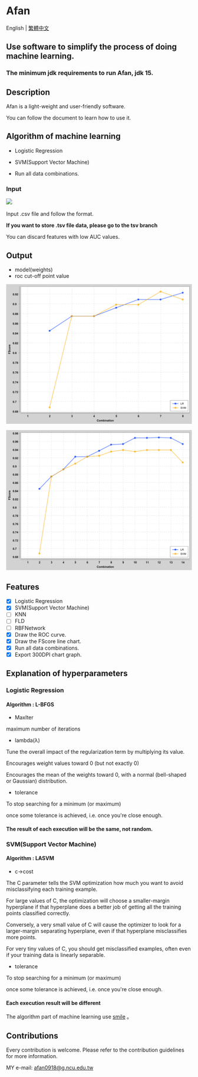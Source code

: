 # Afan

English | [繁體中文](https://github.com/afan0918/Afan/blob/main/README-TW.md#afan)

## Use software to simplify the process of doing machine learning.

### The minimum jdk requirements to run Afan, jdk 15.

## Description

Afan is a light-weight and user-friendly software.

You can follow the document to learn how to use it.

## Algorithm of machine learning

* Logistic Regression
* SVM(Support Vector Machine)

* Run all data combinations.

### Input

![](https://i.imgur.com/PnNEBnI.png)

Input .csv file and follow the format.

**If you want to store .tsv file data, please go to the tsv branch**

You can discard features with low AUC values.

## Output

*    model(weights)
*    roc cut-off point value


![](https://github.com/afan0918/Afan/blob/tsv/exampleData/1.png)

![](https://github.com/afan0918/Afan/blob/tsv/exampleData/2.png)

## Features

* [x] Logistic Regression
* [x] SVM(Support Vector Machine)
* [ ] KNN
* [ ] FLD
* [ ] RBFNetwork
* [x] Draw the ROC curve.
* [x] Draw the FScore line chart.
* [x] Run all data combinations.
* [x] Export 300DPI chart graph.

## Explanation of hyperparameters

### Logistic Regression

#### Algorithm : L-BFGS

*    MaxIter

maximum number of iterations

*    lambda(λ)

Tune the overall impact of the regularization term by multiplying its value.

Encourages weight values toward 0 (but not exactly 0)

Encourages the mean of the weights toward 0, with a normal (bell-shaped or Gaussian) distribution.

*    tolerance

To stop searching for a minimum (or maximum) 

once some tolerance is achieved, i.e. once you're close enough.

#### The result of each execution will be the same, not random.

### SVM(Support Vector Machine)

#### Algorithm : LASVM

*    c->cost

The C parameter tells the SVM optimization how much you want to avoid misclassifying each training example. 

For large values of C, the optimization will choose a smaller-margin hyperplane if that hyperplane does a better job of getting all the training points classified correctly. 

Conversely, a very small value of C will cause the optimizer to look for a larger-margin separating hyperplane, even if that hyperplane misclassifies more points. 

For very tiny values of C, you should get misclassified examples, often even if your training data is linearly separable.

*    tolerance

To stop searching for a minimum (or maximum) 

once some tolerance is achieved, i.e. once you're close enough.

#### Each execution result will be different

The algorithm part of machine learning use [smile](https://github.com/haifengl/smile) 。

## Contributions

Every contribution is welcome. Please refer to the contribution guidelines for more information.

MY e-mail: afan0918@g.ncu.edu.tw
